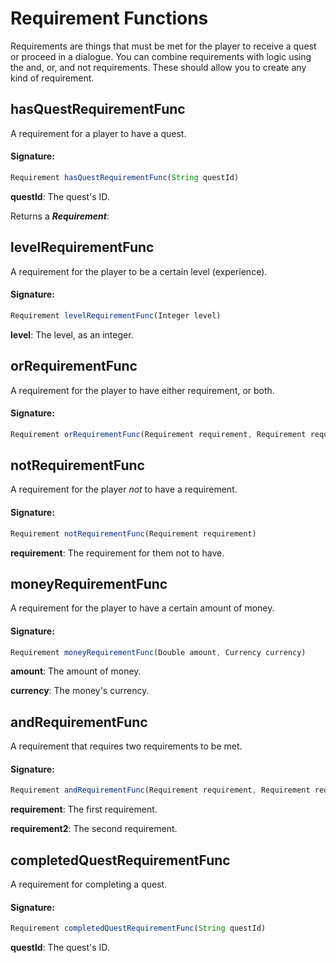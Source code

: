 # Requirement Functions
 Requirements are things that must be met for the player to receive a quest or proceed in a dialogue.
 You can combine requirements with logic using the and, or, and not requirements. These should allow you
 to create any kind of requirement.

## hasQuestRequirementFunc

A requirement for a player to have a quest.

#### Signature:
```js
Requirement hasQuestRequirementFunc(String questId)
```

**questId**: The quest's ID.

Returns a _**Requirement**_: 

## levelRequirementFunc

A requirement for the player to be a certain level (experience).

#### Signature:
```js
Requirement levelRequirementFunc(Integer level)
```

**level**: The level, as an integer.

## orRequirementFunc

A requirement for the player to have either requirement, or both.

#### Signature:
```js
Requirement orRequirementFunc(Requirement requirement, Requirement requirement2)
```

## notRequirementFunc

A requirement for the player _not_ to have a requirement.

#### Signature:
```js
Requirement notRequirementFunc(Requirement requirement)
```

**requirement**: The requirement for them not to have.

## moneyRequirementFunc

A requirement for the player to have a certain amount of money.

#### Signature:
```js
Requirement moneyRequirementFunc(Double amount, Currency currency)
```

**amount**: The amount of money.

**currency**: The money's currency.

## andRequirementFunc

A requirement that requires two requirements to be met.

#### Signature:
```js
Requirement andRequirementFunc(Requirement requirement, Requirement requirement2)
```

**requirement**: The first requirement.

**requirement2**: The second requirement.

## completedQuestRequirementFunc

A requirement for completing a quest.

#### Signature:
```js
Requirement completedQuestRequirementFunc(String questId)
```

**questId**: The quest's ID.

